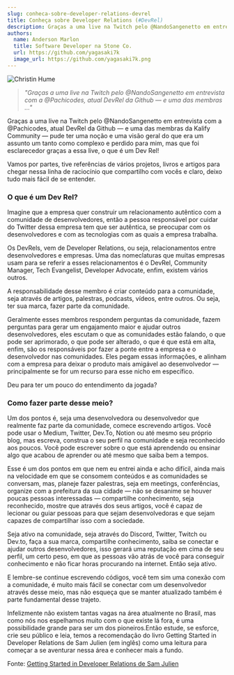```yaml
---
slug: conheca-sobre-developer-relations-devrel
title: Conheça sobre Developer Relations (#DevRel)
description: Graças a uma live na Twitch pelo @NandoSangenetto em entrevista com a @Pachicodes, atual DevRel da Github — e uma das membras …
authors:
  name: Anderson Marlon
  title: Software Developer na Stone Co.
  url: https://github.com/yagasaki7k
  image_url: https://github.com/yagasaki7k.png
---
```


![](https://images.unsplash.com/photo-1515378960530-7c0da6231fb1?ixlib=rb-4.0.3&ixid=MnwxMjA3fDB8MHxwaG90by1wYWdlfHx8fGVufDB8fHx8&auto=format&fit=crop&w=870&q=80 "Christin Hume")

> _"Graças a uma live na Twitch pelo @NandoSangenetto em entrevista com a @Pachicodes, atual DevRel da Github — e uma das membras …"_

Graças a uma live na Twitch pelo @NandoSangenetto em entrevista com a @Pachicodes, atual DevRel da Github — e uma das membras da Kalify Community — pude ter uma noção e uma visão geral do que era um assunto um tanto como complexo e perdido para mim, mas que foi esclarecedor graças a essa live, o que é um Dev Rel!

Vamos por partes, tive referências de vários projetos, livros e artigos para chegar nessa linha de raciocínio que compartilho com vocês e claro, deixo tudo mais fácil de se entender.

### O que é um Dev Rel?

Imagine que a empresa quer construir um relacionamento autêntico com a comunidade de desenvolvedores, então a pessoa responsável por cuidar do Twitter dessa empresa tem que ser autêntica, se preocupar com os desenvolvedores e com as tecnologias com as quais a empresa trabalha.

Os DevRels, vem de Developer Relations, ou seja, relacionamentos entre desenvolvedores e empresas. Uma das nomeclaturas que muitas empresas usam para se referir a esses relacionamentos é o DevRel, Community Manager, Tech Evangelist, Developer Advocate, enfim, existem vários outros.

A responsabilidade desse membro é criar conteúdo para a comunidade, seja através de artigos, palestras, podcasts, vídeos, entre outros. Ou seja, ter sua marca, fazer parte da comunidade.

Geralmente esses membros respondem perguntas da comunidade, fazem perguntas para gerar um engajamento maior e ajudar outros desenvolvedores, eles escutam o que as comunidades estão falando, o que pode ser aprimorado, o que pode ser alterado, o que é que está em alta, enfim, são os responsáveis por fazer a ponte entre a empresa e o desenvolvedor nas comunidades. Eles pegam essas informações, e alinham com a empresa para deixar o produto mais amigável ao desenvolvedor — principalmente se for um recurso para esse nicho em específico.

Deu para ter um pouco do entendimento da jogada?

### Como fazer parte desse meio?
Um dos pontos é, seja uma desenvolvedora ou desenvolvedor que realmente faz parte da comunidade, comece escrevendo artigos. Você pode usar o Medium, Twitter, Dev.To, Notion ou até mesmo seu próprio blog, mas escreva, construa o seu perfil na comunidade e seja reconhecido aos poucos. Você pode escrever sobre o que está aprendendo ou ensinar algo que acabou de aprender ou até mesmo que saiba bem a tempos.

Esse é um dos pontos em que nem eu entrei ainda e acho difícil, ainda mais na velocidade em que se consomem conteúdos e as comunidades se conversam, mas, planeje fazer palestras, seja em meetings, conferências, organize com a prefeitura da sua cidade — não se desanime se houver poucas pessoas interessadas — compartilhe conhecimento, seja reconhecido, mostre que através dos seus artigos, você é capaz de lecionar ou guiar pessoas para que sejam desenvolvedoras e que sejam capazes de compartilhar isso com a sociedade.

Seja ativo na comunidade, seja através do Discord, Twitter, Twitch ou Dev.to, faça a sua marca, compartilhe conhecimento, saiba se conectar e ajudar outros desenvolvedores, isso gerará uma reputação em cima de seu perfil, um certo peso, em que as pessoas vão atrás de você para conseguir conhecimento e não ficar horas procurando na internet. Então seja ativo.

E lembre-se continue escrevendo códigos, você tem sim uma conexão com a comunidade, é muito mais fácil se conectar com um desenvolvedor através desse meio, mas não esqueça que se manter atualizado também é parte fundamental desse trajeto.

Infelizmente não existem tantas vagas na área atualmente no Brasil, mas como nós nos espelhamos muito com o que existe lá fora, é uma possibilidade grande para ser um dos pioneiros.Então estude, se esforce, crie seu público e leia, temos a recomendação do livro Getting Started in Developer Relations de Sam Julien (em inglês) como uma leitura para começar a se aventurar nessa área e conhecer mais a fundo.

Fonte: [Getting Started in Developer Relations de Sam Julien](https://learn.samjulien.com/getting-started-in-developer-relations)
